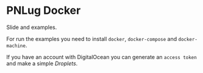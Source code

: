 # PNLug Docker
Slide and examples.

For run the examples you need to install `docker`, `docker-compose` and `docker-machine`.

If you have an account with DigitalOcean you can generate an `access token` and make a simple _Droplets_.
